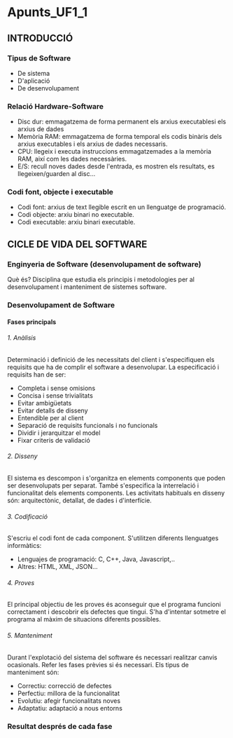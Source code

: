 # Apunts_UF1_1

## INTRODUCCIÓ

### Tipus de Software
  - De sistema
  - D'aplicació
  - De desenvolupament

### Relació Hardware-Software
  - Disc dur: emmagatzema de forma permanent els arxius executablesi els arxius de dades
  - Memòria RAM: emmagatzema de forma temporal els codis binàris dels arxius executables i els arxius de dades necessaris.
  - CPU: llegeix i executa instruccions emmagatzemades a la memòria RAM, així com les dades necessàries.
  - E/S: recull noves dades desde l'entrada, es mostren els resultats, es llegeixen/guarden al disc...

### Codi font, objecte i executable
  - Codi font: arxius de text llegible escrit en un llenguatge de programació.
  - Codi objecte: arxiu binari no executable.
  - Codi executable: arxiu binari executable.

## CICLE DE VIDA DEL SOFTWARE

### Enginyeria de Software (desenvolupament de software)
Què és? Disciplina que estudia els principis i metodologies per al desenvolupament i manteniment de sistemes software.

### Desenvolupament de Software
#### Fases principals
###### 1. Anàlisis
Determinació i definició de les necessitats del client i s'especifiquen els requisits que ha de complir el software a desenvolupar.  La especificació i requisits han de ser:
- Completa i sense omisions
- Concisa i sense trivialitats
- Evitar ambigüetats
- Evitar detalls de disseny
- Entendible per al client
- Separació de requisits funcionals i no funcionals
- Dividir i jerarquitzar el model
- Fixar criteris de validació

###### 2. Disseny
El sistema es descompon i s'organitza en elements components que poden ser desenvolupats per separat. També s'especifica la interrelació i funcionalitat dels elements components. Les activitats habituals en disseny són: arquitectònic, detallat, de dades i d'interfície.

###### 3. Codificació
S'escriu el codi font de cada component. S'utilitzen diferents llenguatges informàtics:
- Lenguajes de programació: C, C++, Java, Javascript,..
- Altres: HTML, XML, JSON...

###### 4. Proves
El principal objectiu de les proves és aconseguir que el programa funcioni correctament i descobrir els defectes que tingui. S'ha d'intentar sotmetre el programa al màxim de situacions diferents possibles.

###### 5. Manteniment
Durant l'explotació del sistema del software és necessari realitzar canvis ocasionals. Refer les fases prèvies si és necessari. Els tipus de manteniment són:
- Correctiu: correcció de defectes
- Perfectiu: millora de la funcionalitat
- Evolutiu: afegir funcionalitats noves
- Adaptatiu: adaptació a nous entorns

### Resultat després de cada fase

